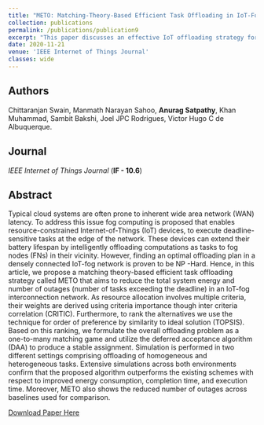 ```yaml
---
title: "METO: Matching-Theory-Based Efficient Task Offloading in IoT-Fog Interconnection Networks"
collection: publications
permalink: /publications/publication9
excerpt: "This paper discusses an effective IoT offloading strategy for a densely connected IoT-Fog network that aims to reduce the total system energy and number of outages (number of tasks exceeding the deadline) in polynomial time."
date: 2020-11-21
venue: 'IEEE Internet of Things Journal'
classes: wide
---
```

## Authors
Chittaranjan Swain, Manmath Narayan Sahoo, **Anurag Satpathy**, Khan Muhammad, Sambit Bakshi, Joel JPC Rodrigues, Victor Hugo C de Albuquerque.

## Journal 
*IEEE Internet of Things Journal* (**IF - 10.6**)


## Abstract
Typical cloud systems are often prone to inherent wide area network (WAN) latency. To address this issue fog computing is proposed that enables resource-constrained Internet-of-Things (IoT) devices, to execute deadline-sensitive tasks at the edge of the network. These devices can extend their battery lifespan by intelligently offloading computations as tasks to fog nodes (FNs) in their vicinity. However, finding an optimal offloading plan in a densely connected IoT-fog network is proven to be NP -Hard. Hence, in this article, we propose a matching theory-based efficient task offloading strategy called METO that aims to reduce the total system energy and number of outages (number of tasks exceeding the deadline) in an IoT-fog interconnection network. As resource allocation involves multiple criteria, their weights are derived using criteria importance though inter criteria correlation (CRITIC). Furthermore, to rank the alternatives we use the technique for order of preference by similarity to ideal solution (TOPSIS). Based on this ranking, we formulate the overall offloading problem as a one-to-many matching game and utilize the deferred acceptance algorithm (DAA) to produce a stable assignment. Simulation is performed in two different settings comprising offloading of homogeneous and heterogeneous tasks. Extensive simulations across both environments confirm that the proposed algorithm outperforms the existing schemes with respect to improved energy consumption, completion time, and execution time. Moreover, METO also shows the reduced number of outages across baselines used for comparison.

[Download Paper Here](https://ieeexplore.ieee.org/abstract/document/9201504)
